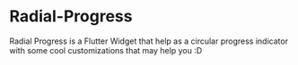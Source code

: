 # Radial-Progress
Radial Progress is a Flutter Widget that help as a circular progress indicator with some cool customizations that may help you :D
